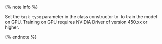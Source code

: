 
{% note info %}

Set the `task_type` parameter in the class constructor to  to train the model on GPU. Training on GPU requires NVIDIA Driver of version 450.xx or higher.

{% endnote %}

